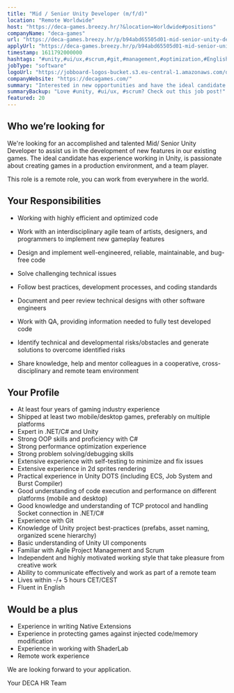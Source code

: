 ```yaml
---
title: "Mid / Senior Unity Developer (m/f/d)"
location: "Remote Worldwide"
host: "https://deca-games.breezy.hr/?&location=Worldwide#positions"
companyName: "deca-games"
url: "https://deca-games.breezy.hr/p/b94abd65505d01-mid-senior-unity-developer-m-f-d"
applyUrl: "https://deca-games.breezy.hr/p/b94abd65505d01-mid-senior-unity-developer-m-f-d/apply"
timestamp: 1611792000000
hashtags: "#unity,#ui/ux,#scrum,#git,#management,#optimization,#English"
jobType: "software"
logoUrl: "https://jobboard-logos-bucket.s3.eu-central-1.amazonaws.com/deca-games"
companyWebsite: "https://decagames.com/"
summary: "Interested in new opportunities and have the ideal candidate has experience working in Unity, is passionate about creating games in a production environment, and a team player? Deca-games has a job opening for a mid."
summaryBackup: "Love #unity, #ui/ux, #scrum? Check out this job post!"
featured: 20
---
```


## Who we’re looking for

We're looking for an accomplished and talented Mid/ Senior Unity Developer to assist us in the development of new features in our existing games. The ideal candidate has experience working in Unity, is passionate about creating games in a production environment, and a team player.

This role is a remote role, you can work from everywhere in the world.

## Your Responsibilities

*   Working with highly efficient and optimized code

*   Work with an interdisciplinary agile team of artists, designers, and programmers to implement new gameplay features
*   Design and implement well-engineered, reliable, maintainable, and bug-free code
*   Solve challenging technical issues
*   Follow best practices, development processes, and coding standards
*   Document and peer review technical designs with other software engineers
*   Work with QA, providing information needed to fully test developed code
*   Identify technical and developmental risks/obstacles and generate solutions to overcome identified risks
*   Share knowledge, help and mentor colleagues in a cooperative, cross-disciplinary and remote team environment

## Your Profile

*   At least four years of gaming industry experience
*   Shipped at least two mobile/desktop games, preferably on multiple platforms
*   Expert in .NET/C# and Unity
*   Strong OOP skills and proficiency with C#
*   Strong performance optimization experience
*   Strong problem solving/debugging skills
*   Extensive experience with self-testing to minimize and fix issues
*   Extensive experience in 2d sprites rendering
*   Practical experience in Unity DOTS (including ECS, Job System and Burst Compiler)
*   Good understanding of code execution and performance on different platforms (mobile and desktop)
*   Good knowledge and understanding of TCP protocol and handling Socket connection in .NET/C#
*   Experience with Git
*   Knowledge of Unity project best-practices (prefabs, asset naming, organized scene hierarchy)
*   Basic understanding of Unity UI components
*   Familiar with Agile Project Management and Scrum
*   Independent and highly motivated working style that take pleasure from creative work
*   Ability to communicate effectively and work as part of a remote team
*   Lives within -/+ 5 hours CET/CEST
*   Fluent in English

## Would be a plus

*   Experience in writing Native Extensions
*   Experience in protecting games against injected code/memory modification
*   Experience in working with ShaderLab
*   Remote work experience

We are looking forward to your application.

Your DECA HR Team
